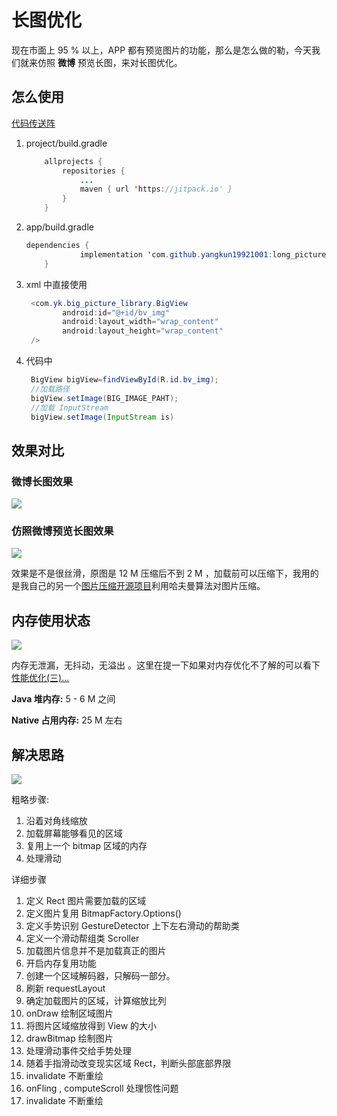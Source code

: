 # 长图优化

现在市面上 95 % 以上，APP 都有预览图片的功能，那么是怎么做的勒，今天我们就来仿照 **微博** 预览长图，来对长图优化。

## 怎么使用

[代码传送阵](https://github.com/yangkun19921001/long_picture_view>)

1. project/build.gradle

   ```java
       allprojects {
           repositories {
               ...
               maven { url 'https://jitpack.io' }
           }
       }
   ```

2. app/build.gradle

   ```java
   dependencies {
               implementation 'com.github.yangkun19921001:long_picture_view:1.0.1'
       }
   ```

3. xml 中直接使用

   ```java
    <com.yk.big_picture_library.BigView
           android:id="@+id/bv_img"
           android:layout_width="wrap_content"
           android:layout_height="wrap_content"
    />
   ```

4. 代码中

   ```java
    BigView bigView=findViewById(R.id.bv_img);
    //加载路径
    bigView.setImage(BIG_IMAGE_PAHT);
    //加载 InputStream
    bigView.setImage(InputStream is)
   ```

## 效果对比

### 微博长图效果

![](https://cdn.sinaimg.cn.52ecy.cn/large/005BYqpgly1g3dte94uhrg30b20nlnpl.jpg)

### 仿照微博预览长图效果

![](https://cdn.sinaimg.cn.52ecy.cn/large/005BYqpgly1g3dtiazlgug30b20nlqva.jpg)

效果是不是很丝滑，原图是 12 M 压缩后不到 2 M ，加载前可以压缩下，我用的是我自己的另一个[图片压缩开源项目](https://github.com/yangkun19921001/LIBJPEG_SAMPLE>)利用哈夫曼算法对图片压缩。

## 内存使用状态

![](https://cdn.sinaimg.cn.52ecy.cn/large/005BYqpgly1g3duatajk3g30vm0fjb2b.jpg)

内存无泄漏，无抖动，无溢出 。这里在提一下如果对内存优化不了解的可以看下[性能优化\(三\)...](https://juejin.im/post/5cd82a3ee51d456e781f20ce>)

**Java 堆内存:** 5 - 6 M 之间

**Native 占用内存:** 25 M 左右

## 解决思路

![](https://cdn.sinaimg.cn.52ecy.cn/large/005BYqpgly1g3e0b81l7dg30sp0l3wjl.jpg)

粗略步骤:

1. 沿着对角线缩放 
2. 加载屏幕能够看见的区域
3. 复用上一个 bitmap 区域的内存
4. 处理滑动

详细步骤

1. 定义 Rect 图片需要加载的区域
2. 定义图片复用 BitmapFactory.Options\(\)
3. 定义手势识别 GestureDetector 上下左右滑动的帮助类
4. 定义一个滑动帮组类 Scroller 
5. 加载图片信息并不是加载真正的图片
6. 开启内存复用功能
7. 创建一个区域解码器，只解码一部分。
8. 刷新 requestLayout 
9. 确定加载图片的区域，计算缩放比列
10. onDraw 绘制区域图片
11. 将图片区域缩放得到 View 的大小
12. drawBitmap 绘制图片
13. 处理滑动事件交给手势处理
14. 随着手指滑动改变现实区域 Rect，判断头部底部界限
15. invalidate 不断重绘
16. onFling , computeScroll 处理惯性问题
17. invalidate 不断重绘

